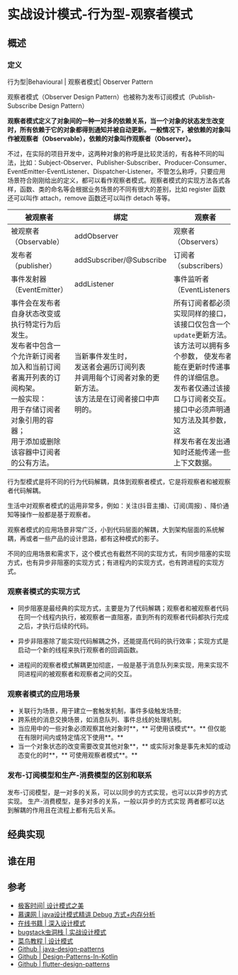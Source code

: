 # 实战设计模式-行为型-观察者模式

## 概述

### 定义

行为型|Behavioural | 观察者模式| Observer Pattern

观察者模式（Observer Design Pattern）也被称为发布订阅模式（Publish-Subscribe Design Pattern）

**观察者模式定义了对象间的一种一对多的依赖关系，当一个对象的状态发生改变时，所有依赖于它的对象都得到通知并被自动更新。一般情况下，被依赖的对象叫作被观察者（Observable），依赖的对象叫作观察者（Observer）。**

不过，在实际的项目开发中，这两种对象的称呼是比较灵活的，有各种不同的叫法，比如：Subject-Observer、Publisher-Subscriber、Producer-Consumer、EventEmitter-EventListener、Dispatcher-Listener。不管怎么称呼，只要应用场景符合刚刚给出的定义，都可以看作观察者模式。观察者模式的实现方法各式各样，函数、类的命名等会根据业务场景的不同有很大的差别，比如 register 函数还可以叫作 attach，remove 函数还可以叫作 detach 等等。

| 被观察者                                                     | 绑定                                                         | 观察者                                                       |
| ------------------------------------------------------------ | ------------------------------------------------------------ | ------------------------------------------------------------ |
| 被观察者（Observable）                                       | addObserver                                                  | 观察者（Observers）                                          |
| 发布者 （publisher）                                         | addSubscriber/@Subscribe                                     | 订阅者（subscribers）                                        |
| 事件发射器（EventEmitter）                                   | addListener                                                  | 事件监听者（EventListeners）                                 |
| 事件会在发布者自身状态改变或执行特定行为后发生。<br /> 发布者中包含一个允许新订阅者加入和当前订阅者离开列表的订阅构架。<br />一般实现：<br />用于存储订阅者对象引用的容器； <br />用于添加或删除该容器中订阅者的公有方法。<br /> | 当新事件发生时，<br />发送者会遍历订阅列表<br />并调用每个订阅者对象的更新方法。 <br />该方法是在订阅者接口中声明的。 | 所有订阅者都必须实现同样的接口， <br />该接口仅包含一个 `update`更新方法。 <br />该方法可以拥有多个参数， 使发布者能在更新时传递事件的详细信息。<br />发布者仅通过该接口与订阅者交互。<br />接口中必须声明通知方法及其参数， 这<br />样发布者在发出通知时还能传递一些上下文数据。 |



行为型模式是将不同的行为代码解耦，具体到观察者模式，它是将观察者和被观察者代码解耦。

生活中对观察者模式的运用非常多，例如：关注(抖音主播)、订阅(周报) 、降价通知等操作一般都是基于观察者。

观察者模式的应用场景非常广泛，小到代码层面的解耦，大到架构层面的系统解耦，再或者一些产品的设计思路，都有这种模式的影子。

不同的应用场景和需求下，这个模式也有截然不同的实现方式，有同步阻塞的实现方式，也有异步非阻塞的实现方式；有进程内的实现方式，也有跨进程的实现方式。

### 观察者模式的实现方式

- 同步阻塞是最经典的实现方式，主要是为了代码解耦；观察者和被观察者代码在同一个线程内执行，被观察者一直阻塞，直到所有的观察者代码都执行完成之后，才执行后续的代码。

- 异步非阻塞除了能实现代码解耦之外，还能提高代码的执行效率；实现方式是启动一个新的线程来执行观察者的回调函数。

- 进程间的观察者模式解耦更加彻底，一般是基于消息队列来实现，用来实现不同进程间的被观察者和观察者之间的交互。

### 观察者模式的应用场景

- 关联行为场景，用于建立一套触发机制，事件多级触发场景;
- 跨系统的消息交换场景，如消息队列、事件总线的处理机制。
- 当应用中的一些对象必须观察其他对象时**，** 可使用该模式**。** 但仅能在有限时间内或特定情况下使用**。**
- 当一个对象状态的改变需要改变其他对象**，** 或实际对象是事先未知的或动态变化的时**，** 可使用观察者模式**。**

### 发布-订阅模型和生产-消费模型的区别和联系

发布-订阅模型，是一对多的关系，可以以同步的方式实现，也可以以异步的方式实现。
生产-消费模型，是多对多的关系，一般以异步的方式实现
两者都可以达到解耦的作用且在流程上都有先后关系。





## 经典实现



## 谁在用



## 参考

- [极客时间| 设计模式之美](https://time.geekbang.org/column/intro/250?code=Grxvvkczx9tydhzn0RhJfNfwaF2RgJA9qeUWd8orIYo%3D)
- [慕课网 | java设计模式精讲 Debug 方式+内存分析](https://coding.imooc.com/class/270.html?mc_marking=6eab7b8c9bc28db4f23571353f1a9fe5&mc_channel=banner)
- [在线书籍 | 深入设计模式](https://refactoringguru.cn/design-patterns)
- [bugstack虫洞栈 | 实战设计模式](https://bugstack.cn/itstack/itstack-demo-design.html)
- [菜鸟教程 | 设计模式](https://www.runoob.com/design-pattern/design-pattern-tutorial.html)
- [Github | java-design-patterns](https://github.com/iluwatar/java-design-patterns)
- [Github | Design-Patterns-In-Kotlin](https://github.com/dbacinski/Design-Patterns-In-Kotlin)
- [Github | flutter-design-patterns](https://github.com/mkobuolys/flutter-design-patterns)

